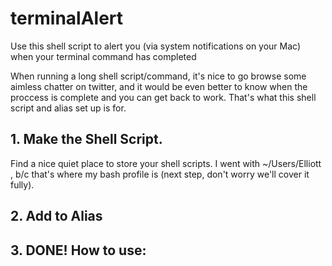 # terminalAlert
Use this shell script to alert you (via system notifications on your Mac) when your terminal command has completed


When running a long shell script/command, it's nice to go browse some aimless chatter on twitter, and it would be even better to know when the proccess is complete and you can get back to work.  That's what this shell script and alias set up is for.

## 1.  Make the Shell Script.

Find a nice quiet place to store your shell scripts.  I went with ~/Users/Elliott , b/c that's where my bash profile is (next step, don't worry we'll cover it fully).

## 2. Add to Alias

## 3. DONE! How to use:

